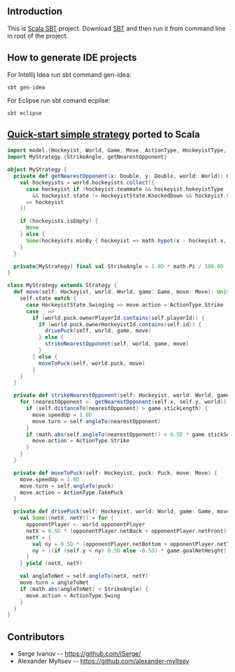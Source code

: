 Introduction
------------

This is [Scala SBT](http://www.scala-sbt.org) project. Download [SBT](http://www.scala-sbt.org/download.html) and then
run it from command line in root of the project.

How to generate IDE projects
----------------------------

For Intellij Idea run sbt command gen-idea:
```shell
sbt gen-idea
```

For Eclipse run sbt comand ecpilse:
```shell
sbt eclipse
```

[Quick-start simple strategy](http://russianaicup.ru/p/quick) ported to Scala
-----------------------------------------------------------------------------

```scala
import model.{Hockeyist, World, Game, Move, ActionType, HockeyistType, HockeyistState, Puck}
import MyStrategy.{StrikeAngle, getNearestOpponent}

object MyStrategy {
  private def getNearestOpponent(x: Double, y: Double, world: World): Option[Hockeyist] = {
    val hockeyists = world.hockeyists.collect({
      case hockeyist if !hockeyist.teammate && hockeyist.hokeyistType != HockeyistType.Goalie
        && hockeyist.state != HockeyistState.KnockedDown && hockeyist.state != HockeyistState.Resting
      => hockeyist
    })

    if (hockeyists.isEmpty) {
      None
    } else {
      Some(hockeyists.minBy { hockeyist => math.hypot(x - hockeyist.x, y - hockeyist.y)})
    }
  }

  private[MyStrategy] final val StrikeAngle = 1.0D * math.Pi / 180.0D
}

class MyStrategy extends Strategy {
  def move(self: Hockeyist, world: World, game: Game, move: Move): Unit = {
    self.state match {
      case HockeyistState.Swinging => move.action = ActionType.Strike
      case _ =>
        if (world.puck.ownerPlayerId.contains(self.playerId)) {
          if (world.puck.ownerHockeyistId.contains(self.id)) {
            drivePuck(self, world, game, move)
          } else {
            strikeNearestOpponent(self, world, game, move)
          }
        } else {
          moveToPuck(self, world.puck, move)
        }
    }
  }

  private def strikeNearestOpponent(self: Hockeyist, world: World, game: Game, move: Move) {
    for (nearestOpponent <- getNearestOpponent(self.x, self.y, world)) {
      if (self.distanceTo(nearestOpponent) > game.stickLength) {
        move.speedUp = 1.0D
        move.turn = self.angleTo(nearestOpponent)
      }
      if (math.abs(self.angleTo(nearestOpponent)) < 0.5D * game.stickSector) {
        move.action = ActionType.Strike
      }
    }
  }

  private def moveToPuck(self: Hockeyist, puck: Puck, move: Move) {
    move.speedUp = 1.0D
    move.turn = self.angleTo(puck)
    move.action = ActionType.TakePuck
  }

  private def drivePuck(self: Hockeyist, world: World, game: Game, move: Move) {
    val Some((netX, netY)) = for {
      opponentPlayer <- world.opponentPlayer
      netX = 0.5D * (opponentPlayer.netBack + opponentPlayer.netFront)
      netY = {
        val ny = 0.5D * (opponentPlayer.netBottom + opponentPlayer.netTop)
        ny + ((if (self.y < ny) 0.5D else -0.5D) * game.goalNetHeight)
      }
    } yield (netX, netY)

    val angleToNet = self.angleTo(netX, netY)
    move.turn = angleToNet
    if (math.abs(angleToNet) < StrikeAngle) {
      move.action = ActionType.Swing
    }
  }
}
```

Contributors
------------

* Serge Ivanov -- https://github.com/iSerge/
* Alexander Myltsev -- https://github.com/alexander-myltsev
